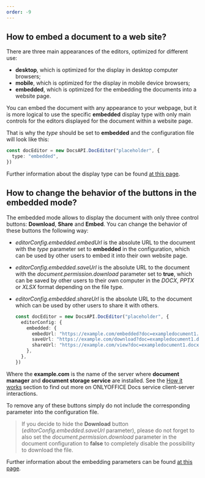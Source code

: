 ```yaml
---
order: -9
---
```


## How to embed a document to a web site?

There are three main appearances of the editors, optimized for different use:

- **desktop**, which is optimized for the display in desktop computer browsers;
- **mobile**, which is optimized for the display in mobile device browsers;
- **embedded**, which is optimized for the embedding the documents into a website page.

You can embed the document with any appearance to your webpage, but it is more logical to use the specific **embedded** display type with only main controls for the editors displayed for the document within a website page.

That is why the *type* should be set to **embedded** and the configuration file will look like this:

  ``` ts
  const docEditor = new DocsAPI.DocEditor("placeholder", {
    type: "embedded",
  })
  ```

Further information about the display type can be found [at this page](../../../Usage%20API/Config/index.md#type).

## How to change the behavior of the buttons in the embedded mode?

The embedded mode allows to display the document with only three control buttons: **Download**, **Share** and **Embed**. You can change the behavior of these buttons the following way:

- *editorConfig.embedded.embedUrl* is the absolute URL to the document with the *type* parameter set to **embedded** in the configuration, which can be used by other users to embed it into their own website page.

- *editorConfig.embedded.saveUrl* is the absolute URL to the document with the *document.permission.download* parameter set to **true**, which can be saved by other users to their own computer in the *DOCX*, *PPTX* or *XLSX* format depending on the file type.

- *editorConfig.embedded.shareUrl* is the absolute URL to the document which can be used by other users to share it with others.

  ``` ts
  const docEditor = new DocsAPI.DocEditor("placeholder", {
    editorConfig: {
      embedded: {
        embedUrl: "https://example.com/embedded?doc=exampledocument1.docx",
        saveUrl: "https://example.com/download?doc=exampledocument1.docx",
        shareUrl: "https://example.com/view?doc=exampledocument1.docx",
      },
    },
  })
  ```

Where the **example.com** is the name of the server where **document manager** and **document storage service** are installed. See the [How it works](../../../Get%20Started/How%20It%20Works/index.md) section to find out more on ONLYOFFICE Docs service client-server interactions.

To remove any of these buttons simply do not include the corresponding parameter into the configuration file.

> If you decide to hide the **Download** button (*editorConfig.embedded.saveUrl* parameter), please do not forget to also set the *document.permission.download* parameter in the document configuration to **false** to completely disable the possibility to download the file.

Further information about the embedding parameters can be found [at this page](../../../Usage%20API/Config/Editor/Embedded/index.md).
